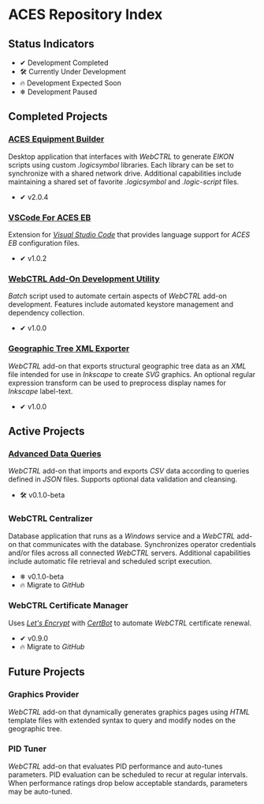 # ACES Repository Index

## Status Indicators

- ✔ Development Completed
- 🛠 Currently Under Development
- 🔥 Development Expected Soon
- ❄ Development Paused

## Completed Projects

### [ACES Equipment Builder](https://github.com/automatic-controls/aces-equipment-builder)
Desktop application that interfaces with *WebCTRL* to generate *EIKON* scripts using custom *.logicsymbol* libraries. Each library can be set to synchronize with a shared network drive. Additional capabilities include maintaining a shared set of favorite *.logicsymbol* and *.logic-script* files.

- ✔ v2.0.4

### [VSCode For ACES EB](https://github.com/automatic-controls/vscode-aces-equipment-builder)
Extension for [*Visual Studio Code*](https://code.visualstudio.com/) that provides language support for *ACES EB* configuration files.

- ✔ v1.0.2

### [WebCTRL Add-On Development Utility](https://github.com/automatic-controls/webctrl-addon-dev)
*Batch* script used to automate certain aspects of *WebCTRL* add-on development. Features include automated keystore management and dependency collection.

- ✔ v1.0.0

### [Geographic Tree XML Exporter](https://github.com/automatic-controls/geo-xml-export-addon)
*WebCTRL* add-on that exports structural geographic tree data as an *XML* file intended for use in *Inkscape* to create *SVG* graphics. An optional regular expression transform can be used to preprocess display names for *Inkscape* label-text.

- ✔ v1.0.0

## Active Projects

### [Advanced Data Queries](https://github.com/automatic-controls/data-query-addon)
*WebCTRL* add-on that imports and exports *CSV* data according to queries defined in *JSON* files. Supports optional data validation and cleansing.

- 🛠 v0.1.0-beta

### WebCTRL Centralizer
Database application that runs as a *Windows* service and a *WebCTRL* add-on that communicates with the database. Synchronizes operator credentials and/or files across all connected *WebCTRL* servers. Additional capabilities include automatic file retrieval and scheduled script execution.

- ❄ v0.1.0-beta
- 🔥 Migrate to *GitHub*

### WebCTRL Certificate Manager
Uses [*Let's Encrypt*](https://letsencrypt.org/) with [*CertBot*](https://certbot.eff.org/) to automate *WebCTRL* certificate renewal.

- ✔ v0.9.0
- 🔥 Migrate to *GitHub*

## Future Projects

### Graphics Provider
*WebCTRL* add-on that dynamically generates graphics pages using *HTML* template files with extended syntax to query and modify nodes on the geographic tree.

### PID Tuner
*WebCTRL* add-on that evaluates PID performance and auto-tunes parameters. PID evaluation can be scheduled to recur at regular intervals. When performance ratings drop below acceptable standards, parameters may be auto-tuned.
